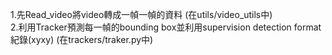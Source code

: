 1.先Read_video將video轉成一幀一幀的資料 (在utils/video_utils中)  
2.利用Tracker預測每一幀的bounding box並利用supervision detection format紀錄(xyxy) (在trackers/traker.py中)